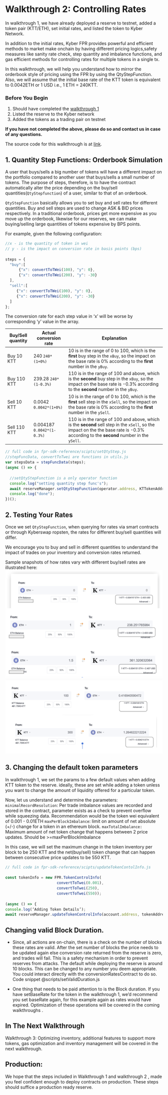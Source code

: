  # Walkthrough 2: Controlling Rates

In walkthrough 1, we have already deployed a reserve to testnet, added a token pair (KTT/ETH), set initial rates, and listed the token to Kyber Network. 

In addition to the initial rates, Kyber FPR provides powerful and efficient methods to market make onchain by having different pricing logics,safety measures like sanity rate check, step quantity and imbalance functions, and  gas efficient methods for controlling rates for multiple tokens in a single tx.

In this walkthrough, we will help you understand how to mirror the orderbook style of pricing using the FPR by using the QtyStepFunction. Also, we will assume that the initial base rate of the KTT token is equivalent to 0.0042ETH or 1 USD i.e., 1 ETH = 240KTT. 

### Before You Begin

1. Should have completed the [walkthrough 1](https://github.com/KyberNetwork/fpr-js-reference/blob/master/walkthroughs/basicsWalkthrough.md)
2. Listed the reserve to the Kyber network
3. Added the tokens as a trading pair on testnet

**If you have not completed the above, please do so and contact us in case of any questions.**

The source code for this walkthrough is at [link](https://github.com/KyberNetwork/fpr-js-reference).

## 1. Quantity Step Functions: Orderbook Simulation 

A user that buys/sells a big number of tokens will have a different impact on the portfolio compared to another user that buys/sells a small number of tokens. The purpose of steps, therefore, is to have the contract automatically alter the price depending on the buy/sell quantities(`QtyStepfunction`) of a user, similar to that of an orderbook.

`QtyStepFunction` basically allows you to set buy and sell rates for different quantities. Buy and sell steps are used to change ASK & BID prices respectively. In a traditional orderbook, prices get more expensive as you move up the orderbook, likewise for our reserves, we can make buying/selling large quantities of tokens expensive by BPS points.

For example, given the following configuration:
```js
//x - is the quantity of token in wei
// y - is the impact on conversion rate in basis points (bps)

steps = {
  "buy":[
      {"x": convertToTWei(100), "y": 0},
      {"x": convertToTWei(200), "y": -30}
  ],
  "sell":[
     {"x": convertToTWei(100), "y": 0},
     {"x": convertToTWei(200), "y": -30}
  ]
};
```
The conversion rate for each step value in ‘x’ will be worse by corresponding  ‘y’ value in the array. 


| Buy/Sell quantity | Actual conversion rate | Explanation                                                                                                                                                                         |
| ----------------- | ---------------------- | ----------------------------------------------------------------------------------------------------------------------------------------------------------------------------------- |
| Buy 10 KTT        | 240 `240*(1+0%)`       | 10 is in the range of 0 to 100, which is the **first** buy step in the `xBuy`, so the impact on the base rate is 0% according to the **first** number in the `yBuy`.            |
| Buy 110 KTT       | 239.28 `240*(1-0.3%)`    | 110 is in the range of 100 and above, which is the **second** buy step in the `xBuy`, so the impact on the base rate is -0.3% according to the **second** number in the `yBuy`.    |
| Sell 10 KTT       | 0.0042 `0.0042*(1+0%)`     | 10 is in the range of 0 to 100, which is the **first** sell step in the `xSell`, so the impact on the base rate is 0% according to the **first** number in the `ySell`.         |
| Sell 110 KTT      | 0.004187 `0.0042*(1-0.3%)` | 110 is in the range of 100 and above, which is the **second** sell step in the `xSell`, so the impact on the the base rate is -0.3% according to the **second** number in the `ySell`. |

```js
// full code in fpr-sdk-reference/scipts/setQtyStep.js
//stepFuncData, convertToTwei are functions in utils.js
var stepsData = stepFuncData(steps);
(async () => {
 
  //setQtyStepFunction is a only operator function
  console.log("setting quantity step func's");
  await reserveManager.setQtyStepFunction(operator.address, KTTokenAddress, stepData.buy, stepData.sell);
  console.log("done");
})();
```

## 2. Testing Your Rates

Once we set `QtyStepFunction`, when querying for rates via smart contracts or through Kyberswap ropsten, the rates for different buy/sell quantities will differ.

We encourage you to buy and sell in different quantities to understand the impact of trades on your inventory and conversion rates returned.

Sample snapshots of how rates vary with different buy/sell rates are illustrated here:
![Buy illustration](/snapShots/buy.png)
![Sell Illustration](/snapShots/sell.png)

## 3. Changing the default token parameters 

In walkthrough 1, we set the params to a few default values when adding KTT token to the reserve. ideally, these are set while adding a token unless you want to change the amount of liquidity offered for a particular token.

 Now, let us understand and determine the parameters:
`minimalRecordResolution`: Per trade imbalance values are recorded and stored in the contract, parameter exists as a check to prevent overflow while squeezing data. Recommendation would be the token wei equivalent of 0.001 - 0.01ETH
`maxPerBlockImbalance`:  limit on amount of net absolute (+/-) change for a token in an ethereum block.
`maxTotalImbalance:` Maximum amount of net token change that happens between 2 price updates. Should be >=maxPerBlockImbalance

In this case, we will set the maximum change in the token inventory per block to be 250 KTT and the net(buy/sell) token change that can happen between consecutive price updates to be 550 KTT.  

```js
// full code in fpr-sdk-reference/scipts/updateTokenContolInfo.js

const tokenInfo = new FPR.TokenControlInfo(
                       convertToTwei(0.001),
                       convertToTwei(250),
                       convertToTwei(550));

(async () => {
console.log(‘Adding Token Details’);
await reserveManager.updateTokenControlInfo(account.address, tokenAddress, tokenInfo); })();
```
## Changing valid Block Duration. 
* Since, all actions are on-chain, there is a check on the number of blocks these rates are valid. After the set number of blocks the price needs to be updated again else conversion rate returned from the reserve is zero, and trades will fail. This is a safety mechanism in order to prevent reserves from attacks. The default while deploying the reserve is around 10 blocks. This can be changed to any number you deem appropriate. You could interact directly with the conversionRatesContract to do so. Code snippet @scripts/setValidDuration.js

* One thing that needs to be paid attention to is the Block duration. If you have setBaseRate for the token in the walkthrough 1, we’d recommend you set baseRate again, for this example again as rates would have expired. Optimization of these operations will be covered in the coming walkthroughs .

## In The Next Walkthrough 
Walkthrough 3: Optimizing inventory, additional features to support more tokens, gas optimization and inventory management will be covered in the next walkthrough.

## Production:
We hope that the steps included in Walkthrough 1 and walkthrough 2 , made you feel confident enough to deploy contracts on production. These steps should suffice a production ready reserve.  
